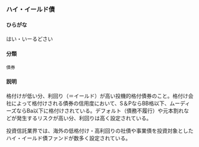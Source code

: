 <div style="display:none;">

## [あ行](securities-terms?id=あ行)
## [か行](securities-terms?id=か行)
## [さ行](securities-terms?id=さ行)
## [た行](securities-terms?id=た行)
## [な行](securities-terms?id=な行)
## [は行](securities-terms?id=は行)

</div>

### ハイ・イールド債

#### ひらがな

はい・いーるどさい

#### 分類

`債券`

#### 説明

格付けが低い分、利回り（＝イールド）が高い投機的格付債券のこと。格付け会社によって格付けされる債券の信用度において、S＆PならBB格以下、ムーディーズならBa以下に格付けされている。デフォルト（債務不履行）や元本割れなどが発生するリスクが高い分、利回りは高く設定されている。
 
投資信託業界では、海外の低格付け・高利回りの社債や事業債を投資対象としたハイ・イールド債ファンドが数多く設定されている。

<div style="display:none;">

## [ま行](securities-terms?id=ま行)
## [や行](securities-terms?id=や行)
## [ら行](securities-terms?id=ら行)
## [わ行](securities-terms?id=わ行)
## [英数字・記号](securities-terms?id=英数字・記号)

</div>

